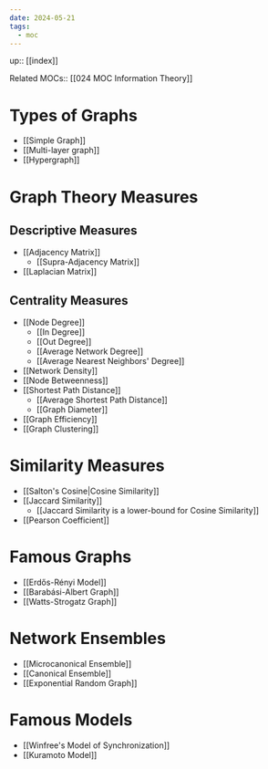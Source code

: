 ```yaml
---
date: 2024-05-21
tags:
  - moc
---
```

up:: [[index]]

Related MOCs:: [[024 MOC Information Theory]]

# Types of Graphs
- [[Simple Graph]]
- [[Multi-layer graph]]
- [[Hypergraph]]
# Graph Theory Measures
## Descriptive Measures
- [[Adjacency Matrix]]
	- [[Supra-Adjacency Matrix]]
- [[Laplacian Matrix]]

## Centrality Measures
- [[Node Degree]]
	- [[In Degree]]
	- [[Out Degree]]
	- [[Average Network Degree]]
	- [[Average Nearest Neighbors' Degree]]
- [[Network Density]]
- [[Node Betweenness]]
- [[Shortest Path Distance]]
	- [[Average Shortest Path Distance]]
	- [[Graph Diameter]]
- [[Graph Efficiency]]
- [[Graph Clustering]]

# Similarity Measures
- [[Salton's Cosine|Cosine Similarity]]
- [[Jaccard Similarity]]
	- [[Jaccard Similarity is a lower-bound for Cosine Similarity]]
- [[Pearson Coefficient]]

# Famous Graphs
- [[Erdős-Rényi Model]]
- [[Barabási-Albert Graph]]
- [[Watts-Strogatz Graph]]

# Network Ensembles
- [[Microcanonical Ensemble]]
- [[Canonical Ensemble]]
- [[Exponential Random Graph]]

# Famous Models
- [[Winfree's Model of Synchronization]]
- [[Kuramoto Model]]